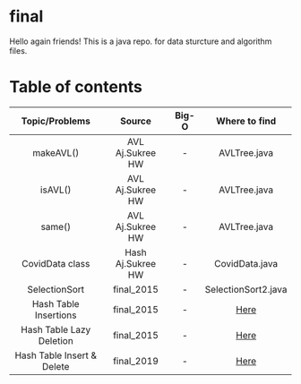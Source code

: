# final
Hello again friends! This is a java repo. for data sturcture and algorithm files.
# Table of contents
| Topic/Problems | Source | Big-O | Where to find |
|:----------------:|:--------:|:-------:|:---------------:|
|makeAVL()|AVL Aj.Sukree HW|-|AVLTree.java|
|isAVL()|AVL Aj.Sukree HW|-|AVLTree.java|
|same()|AVL Aj.Sukree HW|-|AVLTree.java|
|CovidData class|Hash Aj.Sukree HW|-|CovidData.java|
|SelectionSort|final_2015|-|SelectionSort2.java|
|Hash Table Insertions|final_2015|-|[Here](https://github.com/Pipp432/final/blob/main/Hash/Hash%20table%201-2015.pdf)|
|Hash Table Lazy Deletion|final_2015|-|[Here](https://github.com/Pipp432/final/blob/main/Hash/Hash%20Table%202-2015.pdf)|
|Hash Table Insert & Delete|final_2019|-|[Here](https://github.com/Pipp432/final/blob/main/Hash/Hash%20Table%202019-1.pdf)|